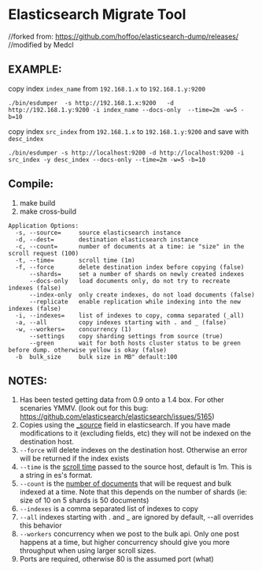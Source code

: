 # Elasticsearch Migrate Tool
//forked from: https://github.com/hoffoo/elasticsearch-dump/releases/
//modified by Medcl

## EXAMPLE:

copy index `index_name` from `192.168.1.x` to `192.168.1.y:9200`

```
./bin/esdumper  -s http://192.168.1.x:9200   -d http://192.168.1.y:9200 -i index_name --docs-only  --time=2m -w=5 -b=10
```

copy index `src_index` from `192.168.1.x` to `192.168.1.y:9200` and save with `desc_index`

```
./bin/esdumper -s http://localhost:9200 -d http://localhost:9200 -i src_index -y desc_index --docs-only --time=2m -w=5 -b=10
```

## Compile:
1. make build
2. make cross-build 


```
Application Options:
  -s, --source=     source elasticsearch instance
  -d, --dest=       destination elasticsearch instance
  -c, --count=      number of documents at a time: ie "size" in the scroll request (100)
  -t, --time=       scroll time (1m)
  -f, --force       delete destination index before copying (false)
      --shards=     set a number of shards on newly created indexes
      --docs-only   load documents only, do not try to recreate indexes (false)
      --index-only  only create indexes, do not load documents (false)
      --replicate   enable replication while indexing into the new indexes (false)
  -i, --indexes=    list of indexes to copy, comma separated (_all)
  -a, --all         copy indexes starting with . and _ (false)
  -w, --workers=    concurrency (1)
      --settings    copy sharding settings from source (true)
      --green       wait for both hosts cluster status to be green before dump. otherwise yellow is okay (false)
  -b  bulk_size 	bulk size in MB" default:100

```


## NOTES:

1. Has been tested getting data from 0.9 onto a 1.4 box. For other scenaries YMMV. (look out for this bug: https://github.com/elasticsearch/elasticsearch/issues/5165)
1. Copies using the [_source](http://www.elasticsearch.org/guide/en/elasticsearch/reference/current/mapping-source-field.html) field in elasticsearch. If you have made modifications to it (excluding fields, etc) they will not be indexed on the destination host.
1. ```--force``` will delete indexes on the destination host. Otherwise an error will be returned if the index exists
1. ```--time``` is the [scroll time](http://www.elasticsearch.org/guide/en/elasticsearch/reference/current/search-request-scroll.html#scroll-search-context) passed to the source host, default is 1m. This is a string in es's format.
1. ```--count``` is the [number of documents](http://www.elasticsearch.org/guide/en/elasticsearch/reference/current/search-request-scroll.html#scroll-scan) that will be request and bulk indexed at a time. Note that this depends on the number of shards (ie: size of 10 on 5 shards is 50 documents)
1. ```--indexes``` is a comma separated list of indexes to copy
1. ```--all``` indexes starting with . and _ are ignored by default, --all overrides this behavior
1. ```--workers``` concurrency when we post to the bulk api. Only one post happens at a time, but higher concurrency should give you more throughput when using larger scroll sizes.
1. Ports are required, otherwise 80 is the assumed port (what)

